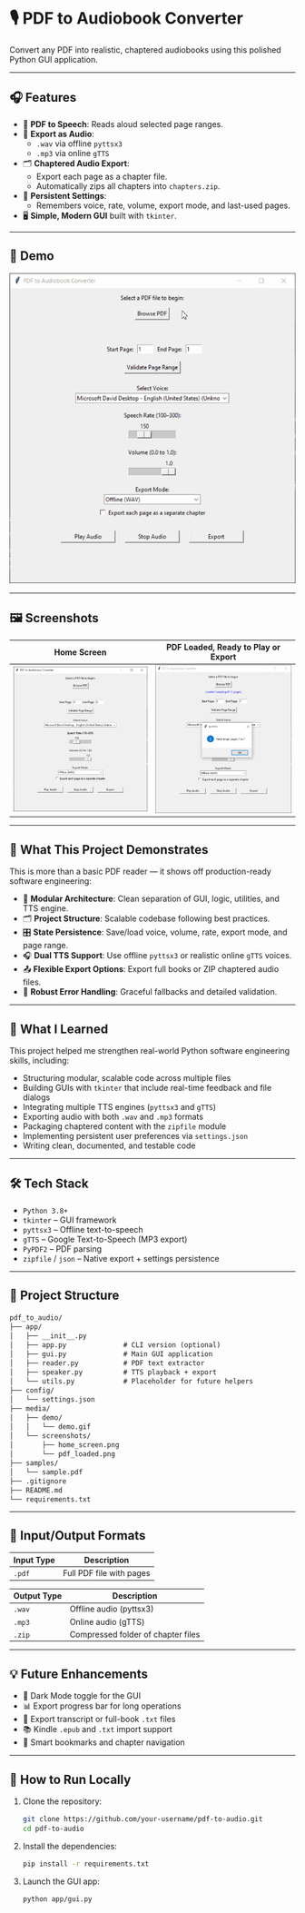 # 🎙️ PDF to Audiobook Converter

Convert any PDF into realistic, chaptered audiobooks using this polished Python GUI application.

---

## 🎧 Features

- 📄 **PDF to Speech**: Reads aloud selected page ranges.
- 💾 **Export as Audio**:
  - `.wav` via offline `pyttsx3`
  - `.mp3` via online `gTTS`
- 🗂️ **Chaptered Audio Export**:
  - Export each page as a chapter file.
  - Automatically zips all chapters into `chapters.zip`.
- 🔁 **Persistent Settings**:
  - Remembers voice, rate, volume, export mode, and last-used pages.
- 🖥️ **Simple, Modern GUI** built with `tkinter`.

---

## 🎥 Demo

![Demo Walkthrough](media/demo/demo.gif)

---

## 🖼 Screenshots

| Home Screen                            | PDF Loaded, Ready to Play or Export           |
|----------------------------------------|----------------------------------------|
| ![](media/screenshots/home_screen.png) | ![](media/screenshots/pdf_loaded.png) |

---

## 🧠 What This Project Demonstrates

This is more than a basic PDF reader — it shows off production-ready software engineering:

- 🧱 **Modular Architecture**: Clean separation of GUI, logic, utilities, and TTS engine.
- 🗂️ **Project Structure**: Scalable codebase following best practices.
- 🎛️ **State Persistence**: Save/load voice, volume, rate, export mode, and page range.
- 🎧 **Dual TTS Support**: Use offline `pyttsx3` or realistic online `gTTS` voices.
- 📤 **Flexible Export Options**: Export full books or ZIP chaptered audio files.
- 🧪 **Robust Error Handling**: Graceful fallbacks and detailed validation.

---

## 🧠 What I Learned

This project helped me strengthen real-world Python software engineering skills, including:

- Structuring modular, scalable code across multiple files
- Building GUIs with `tkinter` that include real-time feedback and file dialogs
- Integrating multiple TTS engines (`pyttsx3` and `gTTS`)
- Exporting audio with both `.wav` and `.mp3` formats
- Packaging chaptered content with the `zipfile` module
- Implementing persistent user preferences via `settings.json`
- Writing clean, documented, and testable code

---

## 🛠 Tech Stack

- `Python 3.8+`
- `tkinter` – GUI framework
- `pyttsx3` – Offline text-to-speech
- `gTTS` – Google Text-to-Speech (MP3 export)
- `PyPDF2` – PDF parsing
- `zipfile` / `json` – Native export + settings persistence

---

## 📁 Project Structure

```
pdf_to_audio/
├── app/
│   ├── __init__.py
│   ├── app.py              # CLI version (optional)
│   ├── gui.py              # Main GUI application
│   ├── reader.py           # PDF text extractor
│   ├── speaker.py          # TTS playback + export
│   └── utils.py            # Placeholder for future helpers
├── config/
│   └── settings.json
├── media/
│   ├── demo/
│   │   └── demo.gif
│   └── screenshots/
│       ├── home_screen.png
│       └── pdf_loaded.png
├── samples/
│   └── sample.pdf
├── .gitignore
├── README.md
└── requirements.txt
```

---

## 📂 Input/Output Formats

| Input Type | Description              |
|------------|--------------------------|
| `.pdf`     | Full PDF file with pages |

| Output Type | Description                         |
|-------------|-------------------------------------|
| `.wav`      | Offline audio (pyttsx3)             |
| `.mp3`      | Online audio (gTTS)                 |
| `.zip`      | Compressed folder of chapter files  |

---

## 💡 Future Enhancements

- 🌙 Dark Mode toggle for the GUI
- 📊 Export progress bar for long operations
- 🧾 Export transcript or full-book `.txt` files
- 📚 Kindle `.epub` and `.txt` import support
- 🔖 Smart bookmarks and chapter navigation

---

## 🧪 How to Run Locally

1. Clone the repository:
   ```bash
   git clone https://github.com/your-username/pdf-to-audio.git
   cd pdf-to-audio
   ```

2. Install the dependencies:
   ```bash
   pip install -r requirements.txt
   ```

3. Launch the GUI app:
   ```bash
   python app/gui.py
   ```